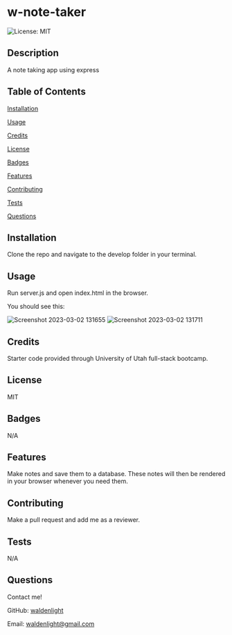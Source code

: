 # w-note-taker
![License: MIT](https://img.shields.io/badge/License-MIT-yellow.svg)
## Description
A note taking app using express
## Table of Contents
[Installation](#installation)

[Usage](#usage)

[Credits](#credits)

[License](#license)

[Badges](#badges)

[Features](#features)

[Contributing](#contributing)

[Tests](#tests)

[Questions](#questions)
## Installation
Clone the repo and navigate to the develop folder in your terminal.
## Usage
Run server.js and open index.html in the browser.

You should see this:

![Screenshot 2023-03-02 131655](https://user-images.githubusercontent.com/76961678/222542414-5b82654c-d284-4662-93b9-3dc8b0def6cd.png)
![Screenshot 2023-03-02 131711](https://user-images.githubusercontent.com/76961678/222542415-630b6752-d2a8-49be-a50d-c71b65b24406.png)
## Credits
Starter code provided through University of Utah full-stack bootcamp.
## License
MIT
## Badges
N/A
## Features
Make notes and save them to a database. These notes will then be rendered in your browser whenever you need them.
## Contributing
Make a pull request and add me as a reviewer.
## Tests
N/A
## Questions
Contact me!

GitHub: [waldenlight](https://github.com/waldenlight)

Email: waldenlight@gmail.com
